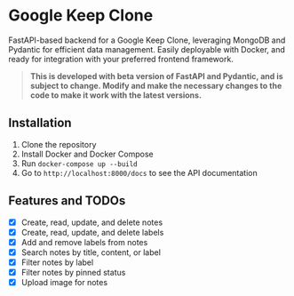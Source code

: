 # Google Keep Clone

FastAPI-based backend for a Google Keep Clone, leveraging MongoDB and Pydantic for efficient data management. Easily
deployable with Docker, and ready for integration with your preferred frontend framework.

> **This is developed with beta version of FastAPI and Pydantic, and is subject to change. Modify and make the necessary
changes to the code to make it work with the latest versions.**

## Installation

1. Clone the repository
2. Install Docker and Docker Compose
3. Run `docker-compose up --build`
4. Go to `http://localhost:8000/docs` to see the API documentation

## Features and TODOs

- [x] Create, read, update, and delete notes
- [x] Create, read, update, and delete labels
- [x] Add and remove labels from notes
- [x] Search notes by title, content, or label
- [x] Filter notes by label
- [x] Filter notes by pinned status
- [x] Upload image for notes

